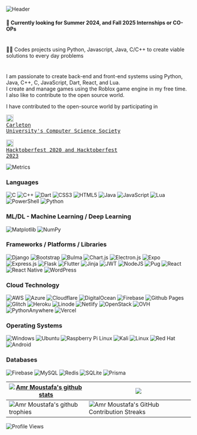 ![Header](./-headerf.png)

<!-- # Amr Moustafa-->
#### 🔘 Currently looking for **Summer 2024, and Fall 2025** Internships or CO-OPs


# 

👨‍💻 Codes projects using Python, Javascript, Java, C/C++ to create viable solutions to every day problems

<!--🌐 [Personal Website](https://amr.uk.to?r=github)-->

#

I am passionate to create back-end and front-end systems using Python, Java, C++, C, JavaScript, Dart, React, and Lua. <br>
I create and manage games using the Roblox game engine in my free time. <br>
I also like to contribute to the open source world.

I have contributed to the open-source world by participating in <pre><a href="https://github.com/CarletonComputerScienceSociety"><img src="https://avatars.githubusercontent.com/u/1243507?v=4" align="center" width="20" alt="Carleton University's Computer Science Society (CCSS) Logo"></a> <a href="https://github.com/CarletonComputerScienceSociety">Carleton University's Computer Science Society</a><br>
<a href="https://hacktoberfest.com"><img src="https://hacktoberfest.com/_next/static/media/logo-hacktoberfest--logomark.b91c17d2.svg" align="center" width="20" alt="Hacktoberfest 2023 Logo"></a> <a href="https://hacktoberfest.com">Hacktoberfest 2020 and Hacktoberfest 2023</a></pre>


<picture>
    <img src="/agithub-metrics.svg" alt="Metrics">
</picture>

### Languages
![C](https://img.shields.io/badge/c-07405E.svg?style=for-the-badge&logo=c&logoColor=white)
![C++](https://img.shields.io/badge/c++-07405E.svg?style=for-the-badge&logo=c%2B%2B&logoColor=white)
![Dart](https://img.shields.io/badge/dart-07405E.svg?style=for-the-badge&logo=dart&logoColor=white)
![CSS3](https://img.shields.io/badge/CSS3-07405E?style=for-the-badge&logo=css3&logoColor=white)
![HTML5](https://img.shields.io/badge/HTML5-07405E?style=for-the-badge&logo=html5&logoColor=white)
![Java](https://img.shields.io/badge/java-07405E.svg?style=for-the-badge&logo=openjdk&logoColor=white)
![JavaScript](https://img.shields.io/badge/javascript-07405E.svg?style=for-the-badge&logo=javascript&logoColor=white)
![Lua](https://img.shields.io/badge/lua-07405E.svg?style=for-the-badge&logo=lua&logoColor=white)
![PowerShell](https://img.shields.io/badge/PowerShell-07405E.svg?style=for-the-badge&logo=powershell&logoColor=white)
![Python](https://img.shields.io/badge/Python-07405E?style=for-the-badge&logo=python&logoColor=white)

### ML/DL - Machine Learning / Deep Learning
![Matplotlib](https://img.shields.io/badge/Matplotlib-%2307405E.svg?style=for-the-badge&logo=Matplotlib&logoColor=black)
![NumPy](https://img.shields.io/badge/numpy-%2307405E.svg?style=for-the-badge&logo=numpy&logoColor=white)

### Frameworks / Platforms / Libraries
![Django](https://img.shields.io/badge/django-07405E.svg?style=for-the-badge&logo=django&logoColor=white)
![Bootstrap](https://img.shields.io/badge/Bootstrap-07405E?style=for-the-badge&logo=bootstrap&logoColor=white)
![Bulma](https://img.shields.io/badge/bulma-07405E?style=for-the-badge&logo=bulma&logoColor=white)
![Chart.js](https://img.shields.io/badge/chart.js-07405E.svg?style=for-the-badge&logo=chart.js&logoColor=white)
![Electron.js](https://img.shields.io/badge/Electron-07405E?style=for-the-badge&logo=Electron&logoColor=white)
![Expo](https://img.shields.io/badge/expo-07405E?style=for-the-badge&logo=expo&logoColor=#D04A37)
![Express.js](https://img.shields.io/badge/express.js-07405E.svg?style=for-the-badge&logo=express&logoColor=%2361DAFB)
![Flask](https://img.shields.io/badge/flask-07405E.svg?style=for-the-badge&logo=flask&logoColor=white)
![Flutter](https://img.shields.io/badge/Flutter-07405E.svg?style=for-the-badge&logo=Flutter&logoColor=white)
![Jinja](https://img.shields.io/badge/jinja-07405E.svg?style=for-the-badge&logo=jinja&logoColor=black)
![JWT](https://img.shields.io/badge/JWT-07405E?style=for-the-badge&logo=JSON%20web%20tokens)
![NodeJS](https://img.shields.io/badge/node.js-07405E?style=for-the-badge&logo=node.js&logoColor=white)
![Pug](https://img.shields.io/badge/Pug-07405E?style=for-the-badge&logo=pug&logoColor=A86454)
![React](https://img.shields.io/badge/React-07405E?style=for-the-badge&logo=react&logoColor=61DAFB)
![React Native](https://img.shields.io/badge/react_native-07405E.svg?style=for-the-badge&logo=react&logoColor=%2361DAFB)
![WordPress](https://img.shields.io/badge/WordPress-07405E.svg?style=for-the-badge&logo=WordPress&logoColor=white)

### Cloud Technology
![AWS](https://img.shields.io/badge/AWS-07405E.svg?style=for-the-badge&logo=amazon-aws&logoColor=white)
![Azure](https://img.shields.io/badge/azure-07405E.svg?style=for-the-badge&logo=microsoftazure&logoColor=white)
![Cloudflare](https://img.shields.io/badge/Cloudflare-07405E?style=for-the-badge&logo=Cloudflare&logoColor=white)
![DigitalOcean](https://img.shields.io/badge/DigitalOcean-07405E.svg?style=for-the-badge&logo=digitalOcean&logoColor=white)
![Firebase](https://img.shields.io/badge/firebase-07405E.svg?style=for-the-badge&logo=firebase)
![Github Pages](https://img.shields.io/badge/github%20pages-07405E?style=for-the-badge&logo=github&logoColor=white)
![Glitch](https://img.shields.io/badge/glitch-07405E.svg?style=for-the-badge&logo=glitch&logoColor=white)
![Heroku](https://img.shields.io/badge/heroku-07405E.svg?style=for-the-badge&logo=heroku&logoColor=white)
![Linode](https://img.shields.io/badge/linode-07405E?style=for-the-badge&logo=linode&logoColor=white)
![Netlify](https://img.shields.io/badge/netlify-07405E.svg?style=for-the-badge&logo=netlify&logoColor=white)
![OpenStack](https://img.shields.io/badge/Openstack-07405E.svg?style=for-the-badge&logo=openstack&logoColor=white)
![OVH](https://img.shields.io/badge/ovh-07405E.svg?style=for-the-badge&logo=ovh&logoColor=#123F6D)
![PythonAnywhere](https://img.shields.io/badge/pythonanywhere-07405E.svg?style=for-the-badge&logo=pythonanywhere&logoColor=black)
![Vercel](https://img.shields.io/badge/vercel-07405E.svg?style=for-the-badge&logo=vercel&logoColor=white)


### Operating Systems
![Windows](https://img.shields.io/badge/Windows-07405E?style=for-the-badge&logo=windows&logoColor=white)
![Ubuntu](https://img.shields.io/badge/Ubuntu-07405E?style=for-the-badge&logo=ubuntu&logoColor=white)
![Raspberry Pi Linux](https://img.shields.io/badge/Raspberry%20Pi%20Linux-07405E?logo=raspberrypi&logoColor=fff&style=for-the-badge)
![Kali](https://img.shields.io/badge/Kali-07405E?style=for-the-badge&logo=kalilinux&logoColor=white)
![Linux](https://img.shields.io/badge/Linux-07405E?style=for-the-badge&logo=linux&logoColor=white)
![Red Hat](https://img.shields.io/badge/Red%20Hat-07405E?style=for-the-badge&logo=redhat&logoColor=white)
![Android](https://img.shields.io/badge/Android-07405E?style=for-the-badge&logo=android&logoColor=white)


<!--
## IDEs / Text Editors
![Android Studio](https://img.shields.io/badge/Android%20Studio-38693e.svg?style=for-the-badge&logo=android-studio&logoColor=white)
![IntelliJ IDEA](https://img.shields.io/badge/IntelliJIDEA-38693e.svg?style=for-the-badge&logo=intellij-idea&logoColor=white)
![Notepad++](https://img.shields.io/badge/Notepad++-38693e.svg?style=for-the-badge&logo=notepad%2b%2b&logoColor=white)
![Replit](https://img.shields.io/badge/Replit-38693e?style=for-the-badge&logo=Replit&logoColor=white)
![Visual Studio Code](https://img.shields.io/badge/Visual%20Studio%20Code-38693e.svg?style=for-the-badge&logo=visual-studio-code&logoColor=white)
![VS Code Insiders](https://img.shields.io/badge/VS%20Code%20Insiders-38693e.svg?style=for-the-badge&logo=visual-studio-code&logoColor=white)
![PyCharm](https://img.shields.io/badge/pycharm-38693e?style=for-the-badge&logo=pycharm&logoColor=black&color=black&labelColor=green)
-->


### Databases
![Firebase](https://img.shields.io/badge/Firebase-07405e?style=for-the-badge&logo=Firebase&logoColor=white)
![MySQL](https://img.shields.io/badge/mysql-07405e.svg?style=for-the-badge&logo=mysql&logoColor=white)
![Redis](https://img.shields.io/badge/redis-07405e.svg?style=for-the-badge&logo=redis&logoColor=white)
![SQLite](https://img.shields.io/badge/sqlite-07405e.svg?style=for-the-badge&logo=sqlite&logoColor=white)
![Prisma](https://img.shields.io/badge/Prisma-07405e?style=for-the-badge&logo=Prisma&logoColor=white)

<!--
## Other
![Jira](https://img.shields.io/badge/jira-0A0FFF.svg?style=for-the-badge&logo=jira&logoColor=white)
![Postman](https://img.shields.io/badge/Postman-0A0FFF?style=for-the-badge&logo=postman&logoColor=white)
![Power Bi](https://img.shields.io/badge/power_bi-0A0FFF?style=for-the-badge&logo=powerbi&logoColor=white)
![Trello](https://img.shields.io/badge/Trello-0A0FFF.svg?style=for-the-badge&logo=Trello&logoColor=white)
![Gunicorn](https://img.shields.io/badge/gunicorn-0A0FFF.svg?style=for-the-badge&logo=gunicorn&logoColor=white)
![Nginx](https://img.shields.io/badge/nginx-0A0FFF.svg?style=for-the-badge&logo=nginx&logoColor=white)
![Slack](https://img.shields.io/badge/Slack-0A0FFF?style=for-the-badge&logo=slack&logoColor=white)
![Selenium](https://img.shields.io/badge/-selenium-0A0FFF?style=for-the-badge&logo=selenium&logoColor=white)
![Bitbucket](https://img.shields.io/badge/bitbucket-0A0FFF.svg?style=for-the-badge&logo=bitbucket&logoColor=white)
![Git](https://img.shields.io/badge/git-0A0FFF.svg?style=for-the-badge&logo=git&logoColor=white)
![GitLab](https://img.shields.io/badge/gitlab-0A0FFF.svg?style=for-the-badge&logo=gitlab&logoColor=white)
-->

| <a href="https://github.com/anuraghazra/github-readme-stats"><img align="center" src="https://github-readme-stats-gray-eight-32.vercel.app/api?username=Deniernal354&show_icons=true&include_all_commits=true&count_private=true&theme=merko&hide_border=true" alt="Amr Moustafa's github stats"/></a> | <a href="https://github.com/anuraghazra/github-readme-stats"><img align="center" src="https://github-readme-stats.vercel.app/api/top-langs/?username=Deniernal354&layout=compact&theme=merko&hide_border=true" /></a> |
| ------------- | ------------- |
| <img align="center" src="https://github-profile-trophy.vercel.app/?username=Deniernal354&column=5&margin-w=7&margin-h=7&theme=juicyfresh&no-frame=true" alt="Amr Moustafa's github trophies"/> | <img align="center" src="https://github-readme-streak-stats.herokuapp.com/?user=Deniernal354&theme=merko" alt="Amr Moustafa's GitHub Contribution Streaks"/> |

![Profile Views](https://komarev.com/ghpvc/?username=Deniernal354&color=4f6a31&style=flat)

<!--
**Deniernal354/Deniernal354** is a ✨ _special_ ✨ repository because its `README.md` (this file) appears on your GitHub profile.

Here are some ideas to get you started:

- 🔭 I’m currently working on ...
- 🌱 I’m currently learning ...
- 👯 I’m looking to collaborate on ...
- 🤔 I’m looking for help with ...
- 💬 Ask me about ...
- 📫 How to reach me: ...
- 😄 Pronouns: ...
- ⚡ Fun fact: ...
-->
